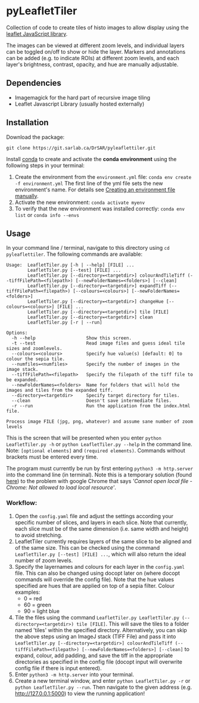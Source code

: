 # pyLeafletTiler
Collection of code to create tiles of histo images to allow display using the [leaflet JavaScript library](https://leafletjs.com/). 

The images can be viewed at different zoom levels, and individual layers can be toggled on/off to show or hide the layer. Markers and annotations can be added (e.g. to indicate ROIs) at different zoom levels, and each layer's brightness, contrast, opacity, and hue are manually adjustable.

## Dependencies
* Imagemagick for the hard part of recursive image tiling
* Leaflet Javascript Library (usually hosted externally)

## Installation
Download the package:

```git clone https://git.sarlab.ca/DrSAR/pyleaflettiler.git```

Install [conda](https://docs.anaconda.com/anaconda/install/) to create and activate the **conda environment** using the following steps in your terminal:
1. Create the environment from the ```environment.yml``` file: ```conda env create -f environment.yml``` 
The first line of the yml file sets the new environment's name. For details see [Creating an environment file manually](https://docs.conda.io/projects/conda/en/latest/user-guide/tasks/manage-environments.html#create-env-file-manually).
2. Activate the new environment: ```conda activate myenv```
3. To verify that the new environment was installed correctly: ```conda env list``` or ```conda info --envs```

## Usage
In your command line / terminal, navigate to this directory using ```cd pyleaflettiler```. The following commands are available:

```
Usage:  LeafletTiler.py [-h | --help] [FILE] ...
        LeafletTiler.py [--test] [FILE] ...
        LeafletTiler.py [--directory=<targetdir>] colourAndTileTiff (--tiffFilePath=<filepath>) [--newFolderNames=<folders>] [--clean]
        LeafletTiler.py [--directory=<targetdir>] expandTiff (--tiffFilePath=<filepath>) [--colours=<colours>] [--newFolderNames=<folders>]
        LeafletTiler.py [--directory=<targetdir>] changeHue [--colours=<colours>] [FILE] ...
        LeafletTiler.py [--directory=<targetdir>] tile [FILE]
        LeafletTiler.py [--directory=<targetdir>] clean
        LeafletTiler.py [-r | --run]

Options:
  -h --help                   Show this screen.
  -t --test                   Read image files and guess ideal tile sizes and zoomlevels.
  --colours=<colours>         Specify hue value(s) [default: 0] to colour the sepia tile.
  --numfiles=<numfiles>       Specify the number of images in the image stack.
  --tiffFilePath=<filepath>   Specify the filepath of the tiff file to be expanded.
  --newFolderNames=<folders>  Name for folders that will hold the images and tiles from the expanded tiff.
  --directory=<targetdir>     Specify target directory for tiles.
  --clean                     Doesn't save intermediate files.
  -r --run                    Run the application from the index.html file.

Process image FILE (jpg, png, whatever) and assume sane number of zoom levels
```

This is the screen that will be presented when you enter ```python LeafletTiler.py -h``` or ```python LeafletTiler.py --help``` in the command line. Note: ```[optional elements]``` and ```(required elements)```. Commands without brackets must be entered every time.

The program must currently be run by first entering ```python3 -m http.server``` into the command line (in terminal). Note this is a temporary solution (found [here](https://stackoverflow.com/questions/39007243/cannot-open-local-file-chrome-not-allowed-to-load-local-resource)) to the problem with google Chrome that says *'Cannot open local file - Chrome: Not allowed to load local resource'*.

### Workflow:
1. Open the ```config.yaml``` file and adjust the settings according your specific number of slices, and layers in each slice. Note that currently, each slice must be of the same dimension (i.e. same width and height) to avoid stretching.
2. LeafletTiler currently requires layers of the same slice to be aligned and of the same size. This can be checked using the command ```LeafletTiler.py [--test] [FILE] ...```, which will also return the ideal number of zoom levels.
3. Specify the layernames and colours for each layer in the ```config.yaml``` file. This can also be changed using docopt later on (where docopt commands will override the config file). Note that the hue values specified are hues that are applied on top of a sepia filter. Colour examples: 
    - 0 = red
    - 60 = green
    - 90 = light blue
4. Tile the files using the command ```LeafletTiler.py LeafletTiler.py (--directory=<targetdir>) tile [FILE]```. This will save the tiles to a folder named 'tiles' within the specified directory. Alternatively, you can skip the above steps using an ImageJ stack (TIFF File) and pass it into ```LeafletTiler.py [--directory=<targetdir>] colourAndTileTiff (--tiffFilePath=<filepath>) [--newFolderNames=<folders>] [--clean]``` to expand, colour, add padding, and save the tiff in the appropriate directories as specified in the config file (docopt input will overwrite config file if there is input entered).
5. Enter ```python3 -m http.server``` into your terminal.
6. Create a new terminal window, and enter ```python LeafletTiler.py -r``` or ```python LeafletTiler.py --run```. Then navigate to the given address (e.g. http://127.0.0.1:5000) to view the running application!